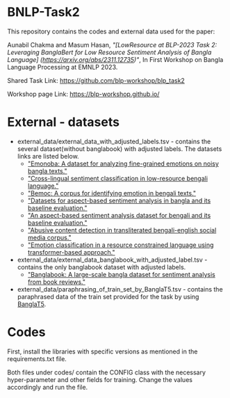 # BNLP-Task2

This repository contains the codes and external data used for the paper:

Aunabil Chakma and Masum Hasan, <em>"[LowResource at BLP-2023 Task 2: Leveraging BanglaBert for Low Resource Sentiment Analysis of Bangla Language] (https://arxiv.org/abs/2311.12735)"</em>, In First Workshop on Bangla Language Processing at EMNLP 2023.

Shared Task Link: https://github.com/blp-workshop/blp_task2

Workshop page Link: https://blp-workshop.github.io/

# External - datasets

- external_data/external_data_with_adjusted_labels.tsv - contains the several dataset(without banglabook) with adjusted labels. The datasets links are listed below.
  - [ "Emonoba: A dataset for analyzing fine-grained emotions on noisy bangla texts."](https://www.kaggle.com/datasets/saifsust/emonoba)
  - ["Cross-lingual sentiment classification in low-resource bengali language."](https://github.com/sazzadcsedu/BN-Dataset)
  - ["Bemoc: A corpus for identifying emotion in bengali texts."](https://github.com/avishek-018/BEmoC-Bengali-Emotion-Courpus)
  - ["Datasets for aspect-based sentiment analysis in
bangla and its baseline evaluation."](https://github.com/atik-05/Bangla_ABSA_Datasets)
  - ["An aspect-based sentiment analysis dataset for bengali and its baseline evaluation."](https://www.kaggle.com/datasets/mahfuzahmed/banabsa)
  - ["Abusive content detection
in transliterated bengali-english social media corpus."](https://github.com/sazzadcsedu/)
  - ["Emotion classification in a resource constrained language using
transformer-based approach."](https://github.com/omar-sharif03/NAACL-SRW-2021)
- external_data/external_data_banglabook_with_adjusted_label.tsv - contains the only banglabook dataset with adjusted labels.
  - ["Banglabook: A large-scale bangla dataset for sentiment analysis from book reviews."](https://github.com/mohsinulkabir14/banglabook)   
- external_data/paraphrasing_of_train_set_by_BanglaT5.tsv - contains the paraphrased data of the train set provided for the task by using [BanglaT5](https://arxiv.org/abs/2205.11081).

# Codes

First, install the libraries with specific versions as mentioned in the requirements.txt file. 

Both files under codes/ contain the CONFIG class with the necessary hyper-parameter and other fields for training. Change the values accordingly and run the file.
